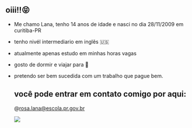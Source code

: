 ## oiii!!😝
* Me chamo Lana, tenho 14 anos de idade e nasci no dia 28/11/2009 em curitiba-PR
* tenho nivél intermediario em inglẽs 🇺🇸
* atualmente apenas estudo em minhas horas vagas
* gosto de dormir e viajar para 🌊
* pretendo ser bem sucedida com um trabalho que pague bem.

  ## você pode entrar em contato comigo por aqui:

   @rosa.lana@escola.pr.gov.br

  ![](https://tenor.com/pt-BR/view/bumble-bee-sus-gif-8566306001639863160)
